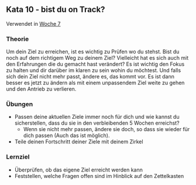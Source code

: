 ## Kata 10 - bist du on Track?

Verwendet in [Woche 7](2-1-Woche-7.md)

### Theorie

Um dein Ziel zu erreichen, ist es wichtig zu Prüfen wo du stehst. Bist du noch auf dem richtigem Weg zu deinem Ziel? Vielleicht hat es sich auch mit den Erfahrungen die du gemacht hast verändert? Es ist wichtig den Fokus zu halten und dir darüber im klaren zu sein wohin du möchtest. Und falls sich dein Ziel nicht mehr passt, ändere es, das kommt vor. Es ist dann besser es jetzt zu ändern als mit einem unpassendem Ziel weite zu gehen und den Antrieb zu verlieren.


### Übungen
- Passen deine aktuellen Ziele immer noch für dich und wie kannst du sicherstellen, dass du sie in den verbleibenden 5 Wochen erreichst?
	- Wenn sie nicht mehr passen, ändere sie doch, so dass sie wieder für dich passen (Auch das ist möglich).
- Teile deinen Fortschritt deiner Ziele mit deinem Zirkel


### Lernziel
- Überprüfen, ob das eigene Ziel erreicht werden kann
- Feststellen, welche Fragen offen sind im Hinblick auf den Zettelkasten

